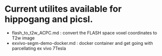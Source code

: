 # Current utilites available for hippogang and picsl.
- flash_to_t2w_ACPC.md : convert the FLASH space voxel coordinates to T2w image
- exvivo-segm-demo-docker.md : docker container and get going with parcellating ex vivo 7Tesla
